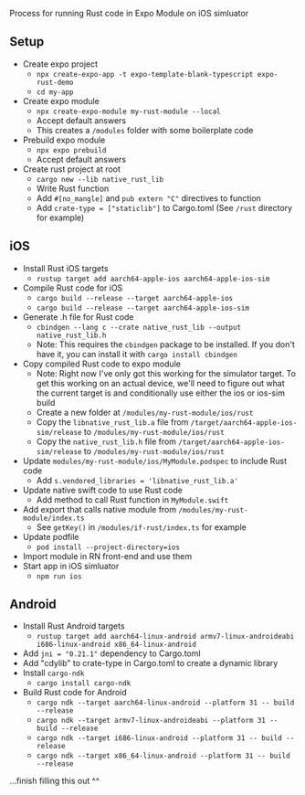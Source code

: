 Process for running Rust code in Expo Module on iOS simluator

## Setup

- Create expo project
	- `npx create-expo-app -t expo-template-blank-typescript expo-rust-demo`
	- `cd my-app`
- Create expo module
	- `npx create-expo-module my-rust-module --local`
	- Accept default answers
	- This creates a `/modules` folder with some boilerplate code
- Prebuild expo module
	- `npx expo prebuild`
	- Accept default answers
- Create rust project at root
	- `cargo new --lib native_rust_lib`
	- Write Rust function
	- Add `#[no_mangle]` and `pub extern "C"` directives to function
	- Add `crate-type = ["staticlib"]` to Cargo.toml (See `/rust` directory for example)

## iOS

- Install Rust iOS targets
	- `rustup target add aarch64-apple-ios aarch64-apple-ios-sim`
- Compile Rust code for iOS
	- `cargo build --release --target aarch64-apple-ios`
	- `cargo build --release --target aarch64-apple-ios-sim`
- Generate .h file for Rust code
	- `cbindgen --lang c --crate native_rust_lib --output native_rust_lib.h`
	- Note: This requires the `cbindgen` package to be installed. If you don't have it, you can install it with `cargo install cbindgen`
- Copy compiled Rust code to expo module
	- Note: Right now I've only got this working for the simulator target. To get this working on an actual device, we'll need to figure out what the current target is and conditionally use either the ios or ios-sim build
	- Create a new folder at `/modules/my-rust-module/ios/rust`
	- Copy the `libnative_rust_lib.a` file from `/target/aarch64-apple-ios-sim/release` to `/modules/my-rust-module/ios/rust`
	- Copy the `native_rust_lib.h` file from `/target/aarch64-apple-ios-sim/release` to `/modules/my-rust-module/ios/rust`
- Update `modules/my-rust-module/ios/MyModule.podspec` to include Rust code
	- Add `s.vendored_libraries = 'libnative_rust_lib.a'`
- Update native swift code to use Rust code
	- Add method to call Rust function in `MyModule.swift`
- Add export that calls native module from `/modules/my-rust-module/index.ts`
	- See `getKey()` in `/modules/if-rust/index.ts` for example
- Update podfile
	- `pod install --project-directory=ios`
- Import module in RN front-end and use them
- Start app in iOS simluator
  - `npm run ios`

## Android

- Install Rust Android targets
	- `rustup target add aarch64-linux-android armv7-linux-androideabi i686-linux-android x86_64-linux-android`
- Add `jni = "0.21.1"` dependency to Cargo.toml
- Add "cdylib" to crate-type in Cargo.toml to create a dynamic library
- Install `cargo-ndk`
	- `cargo install cargo-ndk`
- Build Rust code for Android
	- `cargo ndk --target aarch64-linux-android --platform 31 -- build --release`
	- `cargo ndk --target armv7-linux-androideabi --platform 31 -- build --release`
	- `cargo ndk --target i686-linux-android --platform 31 -- build --release`
	- `cargo ndk --target x86_64-linux-android --platform 31 -- build --release`

...finish filling this out ^^